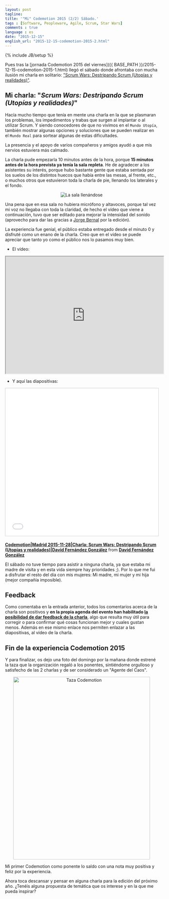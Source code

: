```yaml
---
layout: post
tagline: 
title: '"Mi" Codemotion 2015 (2/2) Sábado.'
tags : [Software, Peopleware, Agile, Scrum, Star Wars]
comments : true
language : es
date: "2015-12-15"
english_url: "2015-12-15-codemotion-2015-2.html"
---
```

{% include JB/setup %}

Pues tras la [jornada Codemotion 2015 del viernes]({{ BASE_PATH }}/2015-12-15-codemotion-2015-1.html) llegó el sábado donde afrontaba con mucha ilusión mi charla en solitario: ["Scrum Wars: Destripando Scrum (Utopías y realidades)"](http://2015.codemotion.es/agenda.html#5699289732874240/50514005).

## Mi charla: "*Scrum Wars: Destripando Scrum (Utopías y realidades)*"

Hacía mucho tiempo que tenía en mente una charla en la que se plasmaran los problemas, los impedimentos y trabas que surgen al implantar o al utilizar Scrum. Y siendo conocedores de que no vivimos en el `Mundo Utopía`, también mostrar algunas opciones y soluciones que se pueden realizar en el `Mundo Real` para sortear algunas de estas dificultades.

La presencia y el apoyo de varios compañeros y amigos ayudó a que mis nervios estuviera más calmado.

La charla pude empezarla 10 minutos antes de la hora, porque **15 minutos antes de la hora prevista ya tenía la sala repleta**. He de agradecer a los asistentes su interés, porque hubo bastante gente que estaba sentada por los suelos de los distintos huecos que había entre las mesas, al frente, etc., o muchos otros que estuvieron toda la charla de pie, llenando los laterales y el fondo.

<p align="center">
<img src="../images/publico_scrum_wars.jpg" title="La sala llenándose">
</p>

Una pena que en esa sala no hubiera micrófono y altavoces, porque tal vez mi voz no llegaba con toda la claridad, de hecho el vídeo que viene a continuación, tuvo que ser editado para mejorar la intensidad del sonido (aprovecho para dar las gracias a [Jorge Bernal](https://twitter.com/GiorTM) por la edición).

La experiencia fue genial, el público estaba entregado desde el minuto 0 y disfruté como un enano de la charla. Creo que en el vídeo se puede apreciar que tanto yo como el público nos lo pasamos muy bien.

* El vídeo:

<p align="center">
<iframe width="520" height="385"
src="http://www.youtube.com/embed/8IC0Gjbj-vY">
</iframe>
<br/>
</p>

* Y aquí las diapositivas:

<p align="center">
<iframe src="//es.slideshare.net/slideshow/embed_code/key/a3sUM6nM2Udmt1" width="595" height="485" frameborder="0" marginwidth="0" marginheight="0" scrolling="no" style="border:1px solid #CCC; border-width:1px; margin-bottom:5px; max-width: 100%;" allowfullscreen> </iframe> <div style="margin-bottom:5px"> <strong> <a href="//es.slideshare.net/DavidFernndezGonzlez3/codemotionmadrid-20151128charla-scrum-wars-destripando-scrum-utopas-y-realidadesdavid-fernndez-gonzlez" title="Codemotion|Madrid 2015-11-28|Charla: Scrum Wars: Destripando Scrum (Utopías y realidades)|David Fernández González" target="_blank">Codemotion|Madrid 2015-11-28|Charla: Scrum Wars: Destripando Scrum (Utopías y realidades)|David Fernández González</a> </strong> from <strong><a href="//www.slideshare.net/DavidFernndezGonzlez3" target="_blank">David Fernández González</a></strong> </div>
</p>

El sábado no tuve tiempo para asistir a ninguna charla, ya que estaba mi madre de visita y en esta vida siempre hay prioridades ;). Por lo que me fui a disfrutar el resto del día con mis mujeres: Mi madre, mi mujer y mi hija (mejor compañía imposible).

## Feedback

Como comentaba en la entrada anterior, todos los comentarios acerca de la charla son positivos y **en la propia agenda del evento han habilitado [la posibilidad de dar feedback de la charla](http://2015.codemotion.es/agenda.html#5699289732874240/50514005)**, algo que resulta muy útil para corregir o para confirmar qué cosas funcionan mejor y cuales gustan menos. Además en ese mismo enlace nos permiten enlazar a las diapositivas, al vídeo de la charla.

## Fin de la experiencia Codemotion 2015

Y para finalizar, os dejo una foto del domingo por la mañana donde estrené la taza que la organización regaló a los ponentes, sintiéndome orgulloso y satisfecho de las 2 charlas y de ser considerado un "Agente del Caos".

<p align="center">
<img src="../images/taza_codemotion2015.jpg" title="Taza Codemotion" width="450" height="600">
</p>

Mi primer Codemotion como ponente lo saldo con una nota muy positiva y feliz por la experiencia. 

Ahora toca descansar y pensar en alguna charla para la edición del próximo año. ¿Tenéis alguna propuesta de temática que os interese y en la que me pueda inspirar?
